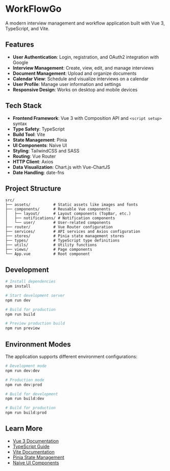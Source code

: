 # WorkFlowGo

A modern interview management and workflow application built with Vue 3, TypeScript, and Vite.

## Features

- **User Authentication**: Login, registration, and OAuth2 integration with Google
- **Interview Management**: Create, view, edit, and manage interviews
- **Document Management**: Upload and organize documents
- **Calendar View**: Schedule and visualize interviews on a calendar
- **User Profile**: Manage user information and settings
- **Responsive Design**: Works on desktop and mobile devices

## Tech Stack

- **Frontend Framework**: Vue 3 with Composition API and `<script setup>` syntax
- **Type Safety**: TypeScript
- **Build Tool**: Vite
- **State Management**: Pinia
- **UI Components**: Naive UI
- **Styling**: TailwindCSS and SASS
- **Routing**: Vue Router
- **HTTP Client**: Axios
- **Data Visualization**: Chart.js with Vue-ChartJS
- **Date Handling**: date-fns

## Project Structure

```
src/
├── assets/          # Static assets like images and fonts
├── components/      # Reusable Vue components
│   ├── layout/      # Layout components (TopBar, etc.)
│   ├── notifications/ # Notification components
│   └── user/        # User-related components
├── router/          # Vue Router configuration
├── services/        # API services and Axios configuration
├── stores/          # Pinia state management stores
├── types/           # TypeScript type definitions
├── utils/           # Utility functions
├── views/           # Page components
└── App.vue          # Root component
```

## Development

```bash
# Install dependencies
npm install

# Start development server
npm run dev

# Build for production
npm run build

# Preview production build
npm run preview
```

## Environment Modes

The application supports different environment configurations:

```bash
# Development mode
npm run dev:dev

# Production mode
npm run dev:prod

# Build for development
npm run build:dev

# Build for production
npm run build:prod
```

## Learn More

- [Vue 3 Documentation](https://vuejs.org/)
- [TypeScript Guide](https://vuejs.org/guide/typescript/overview.html)
- [Vite Documentation](https://vitejs.dev/)
- [Pinia State Management](https://pinia.vuejs.org/)
- [Naive UI Components](https://www.naiveui.com/)
